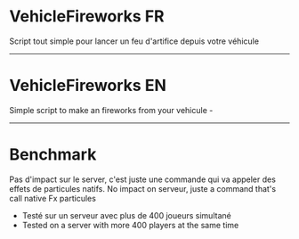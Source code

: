 # VehicleFireworks FR
Script tout simple pour lancer un feu d'artifice depuis votre véhicule

----------------------------------------------------------------------------

# VehicleFireworks EN
Simple script to make an fireworks from your vehicule - 

----------------------------------------------------------------------------

# Benchmark
Pas d'impact sur le server, c'est juste une commande qui va appeler des effets de particules natifs.
No impact on serveur, juste a command that's call native Fx particules

- Testé sur un serveur avec plus de 400 joueurs simultané
- Tested on a server with more 400 players at the same time
